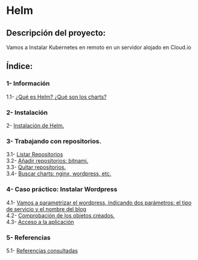 # Helm

## Descripción del proyecto:
Vamos a Instalar Kubernetes en remoto en un servidor alojado en Cloud.io

## Índice:
### 1- Información
1.1- [ ¿Qué es Helm? ¿Qué son los charts? ](https://github.com/Moisesmart/Helm/blob/main/Helm-Charts.md)  
### 2- Instalación
2- [ Instalación de Helm. ](https://github.com/Moisesmart/Helm/blob/main/Instalacion.md)  
### 3- Trabajando con repositorios.  
3.1- [ Listar Repositorios ](https://github.com/Moisesmart/Helm/blob/main/ListarRepo.md)  
3.2- [ Añadir repositorios: bitnami. ](https://github.com/Moisesmart/Helm/blob/main/A%C3%B1adirRepo.md)  
3.3- [ Quitar repositorios. ](https://github.com/Moisesmart/Helm/blob/main/QuitarRepo.md)  
3.4- [ Buscar charts: nginx, wordpress, etc. ](https://github.com/Moisesmart/Helm/blob/main/BuscarChart.md)  
 ### 4- Caso práctico: Instalar Wordpress  
4.1- [ Vamos a parametrizar el wordpress, indicando dos parámetros: el tipo de servicio y el nombre del blog ](https://github.com/Moisesmart/Helm/blob/main/ParamWordPress.md)  
4.2- [ Comprobación de los objetos creados. ](https://github.com/Moisesmart/Helm/blob/main/CompCreaObj.md)  
4.3- [ Acceso a la aplicación ](https://github.com/Moisesmart/Helm/blob/main/Acceso.md)  
### 5- Referencias  
5.1- [ Referencias consultadas ]()  




